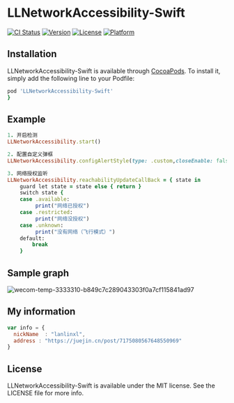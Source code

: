 # LLNetworkAccessibility-Swift

[![CI Status](https://img.shields.io/travis/lanlinxl/LLNetworkAccessibility-Swift.svg?style=flat)](https://travis-ci.org/lanlinxl/LLNetworkAccessibility-Swift)
[![Version](https://img.shields.io/cocoapods/v/LLNetworkAccessibility-Swift.svg?style=flat)](https://cocoapods.org/pods/LLNetworkAccessibility-Swift)
[![License](https://img.shields.io/cocoapods/l/LLNetworkAccessibility-Swift.svg?style=flat)](https://cocoapods.org/pods/LLNetworkAccessibility-Swift)
[![Platform](https://img.shields.io/cocoapods/p/LLNetworkAccessibility-Swift.svg?style=flat)](https://cocoapods.org/pods/LLNetworkAccessibility-Swift)



## Installation

LLNetworkAccessibility-Swift is available through [CocoaPods](https://cocoapods.org). To install
it, simply add the following line to your Podfile:

```ruby
pod 'LLNetworkAccessibility-Swift'
}
```
## Example
```ruby
1. 开启检测
LLNetworkAccessibility.start()

2. 配置自定义弹框
LLNetworkAccessibility.configAlertStyle(type: .custom,closeEnable: false,tintColor: .red)

3. 网络授权监听
LLNetworkAccessibility.reachabilityUpdateCallBack = { state in
    guard let state = state else { return }
    switch state {
    case .available:
         print("网络已授权")
    case .restricted:
         print("网络没授权")
    case .unknown:
         print("没有网络（飞行模式）")
    default:
        break
    }
```

## Sample graph
![wecom-temp-3333310-b849c7c289043303f0a7cf115841ad97](https://user-images.githubusercontent.com/38074234/206689390-d110724b-1c8c-4d39-a89c-cfb0b43acb83.gif)

## My information
```javascript
var info = {
  nickName  : "lanlinxl",
  address : "https://juejin.cn/post/7175080567648550969"
}
```

## License

LLNetworkAccessibility-Swift is available under the MIT license. See the LICENSE file for more info.

